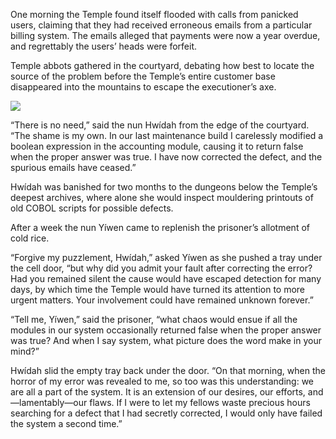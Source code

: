 One morning the Temple found itself flooded with calls from
panicked users, claiming that they had received erroneous
emails from a particular billing system.  The emails alleged
that payments were now a year overdue, and regrettably the
users’ heads were forfeit.

Temple abbots gathered in the courtyard, debating how best
to locate the source of the problem before the Temple’s entire customer
base disappeared into the mountains to escape the executioner’s axe.

![](/pages/case-101/Door.jpg)

“There is no need,” said the nun Hwídah from the edge of
the courtyard.  “The shame is my own.  In our last
maintenance build I carelessly modified a boolean expression
in the accounting module, causing it to return false when the
proper answer was true.  I have now corrected the defect,
and the spurious emails have ceased.”

Hwídah was banished for two months to the dungeons below
the Temple’s deepest archives, where alone she would inspect
mouldering printouts of old COBOL scripts for possible defects.

After a week the nun Yíwen came to replenish the prisoner’s
allotment of cold rice.

“Forgive my puzzlement, Hwídah,” asked Yíwen as she pushed a
tray under the cell door, “but why did you admit your fault
after correcting the error?  Had you remained silent the
cause would have escaped detection for many days, by which
time the Temple would have turned its attention to more urgent
matters.  Your involvement could have remained unknown forever.”

“Tell me, Yíwen,” said the prisoner, “what chaos would ensue
if all the modules in our system occasionally returned
false when the proper answer was true?  And when I say
system, what picture does the word make in your
mind?”

Hwídah slid the empty tray back under the door.  “On that
morning, when the horror of my error was revealed to me, so
too was this understanding: we are all a part of the system.
It is an extension of our desires, our efforts, and—lamentably—our flaws.  If I were to let my fellows waste
precious hours searching for a defect that I had secretly corrected,
I would only have failed the system a second time.”

